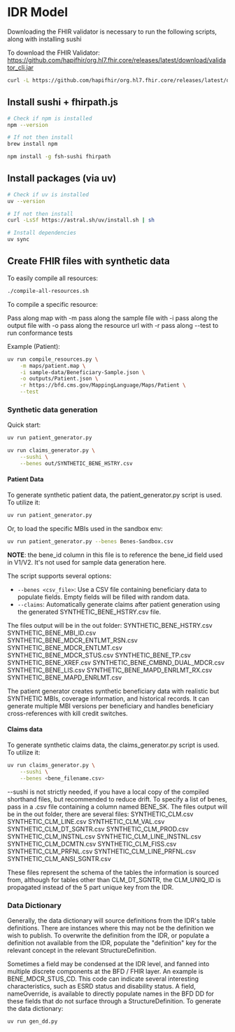 # IDR Model

Downloading the FHIR validator is necessary to run the following scripts, along with installing sushi

To download the FHIR Validator:
https://github.com/hapifhir/org.hl7.fhir.core/releases/latest/download/validator_cli.jar

```sh
curl -L https://github.com/hapifhir/org.hl7.fhir.core/releases/latest/download/validator_cli.jar > validator_cli.jar
```

## Install sushi + fhirpath.js

```sh
# Check if npm is installed
npm --version

# If not then install
brew install npm
```

```sh
npm install -g fsh-sushi fhirpath
```

## Install packages  (via uv)
```sh
# Check if uv is installed
uv --version

# If not then install
curl -LsSf https://astral.sh/uv/install.sh | sh
```

```sh
# Install dependencies 
uv sync
```

## Create FHIR files with synthetic data

To easily compile all resources:

```sh
./compile-all-resources.sh
```

To compile a specific resource:

Pass along map with -m
pass along the sample file with -i
pass along the output file with -o
pass along the resource url with -r
pass along --test to run conformance tests

Example (Patient):

```sh
uv run compile_resources.py \
    -m maps/patient.map \
    -i sample-data/Beneficiary-Sample.json \
    -o outputs/Patient.json \
    -r https://bfd.cms.gov/MappingLanguage/Maps/Patient \
    --test
```

### Synthetic data generation

Quick start:

```sh
uv run patient_generator.py

uv run claims_generator.py \
    --sushi \
    --benes out/SYNTHETIC_BENE_HSTRY.csv
```

#### Patient Data

To generate synthetic patient data, the patient_generator.py script is used.
To utilize it:

```sh
uv run patient_generator.py
```

Or, to load the specific MBIs used in the sandbox env:

```sh
uv run patient_generator.py --benes Benes-Sandbox.csv
```

**NOTE**: the bene_id column in this file is to reference the bene_id field used in V1/V2.
It's not used for sample data generation here.

The script supports several options:
- `--benes <csv_file>`: Use a CSV file containing beneficiary data to populate fields. Empty fields will be filled with random data.
- `--claims`: Automatically generate claims after patient generation using the generated SYNTHETIC_BENE_HSTRY.csv file.

The files output will be in the out folder:
SYNTHETIC_BENE_HSTRY.csv
SYNTHETIC_BENE_MBI_ID.csv
SYNTHETIC_BENE_MDCR_ENTLMT_RSN.csv
SYNTHETIC_BENE_MDCR_ENTLMT.csv
SYNTHETIC_BENE_MDCR_STUS.csv
SYNTHETIC_BENE_TP.csv
SYNTHETIC_BENE_XREF.csv
SYNTHETIC_BENE_CMBND_DUAL_MDCR.csv
SYNTHETIC_BENE_LIS.csv
SYNTHETIC_BENE_MAPD_ENRLMT_RX.csv
SYNTHETIC_BENE_MAPD_ENRLMT.csv

The patient generator creates synthetic beneficiary data with realistic but SYNTHETIC MBIs, coverage information, and historical records. It can generate multiple MBI versions per beneficiary and handles beneficiary cross-references with kill credit switches.

#### Claims data

To generate synthetic claims data, the claims_generator.py script is used. 
To utilize it:
```sh
uv run claims_generator.py \
    --sushi \
    --benes <bene_filename.csv>
```

--sushi is not strictly needed, if you have a local copy of the compiled shorthand files, but recommended to reduce drift. To specify a list of benes, pass in a .csv file containing a column named BENE_SK. 
The files output will be in the out folder, there are several files:
SYNTHETIC_CLM.csv
SYNTHETIC_CLM_LINE.csv
SYNTHETIC_CLM_VAL.csv
SYNTHETIC_CLM_DT_SGNTR.csv
SYNTHETIC_CLM_PROD.csv
SYNTHETIC_CLM_INSTNL.csv
SYNTHETIC_CLM_LINE_INSTNL.csv
SYNTHETIC_CLM_DCMTN.csv
SYNTHETIC_CLM_FISS.csv
SYNTHETIC_CLM_PRFNL.csv
SYNTHETIC_CLM_LINE_PRFNL.csv
SYNTHETIC_CLM_ANSI_SGNTR.csv

These files represent the schema of the tables the information is sourced from, although for tables other than CLM_DT_SGNTR, the CLM_UNIQ_ID is propagated instead of the 5 part unique key from the IDR.

### Data Dictionary

Generally, the data dictionary will source definitions from the IDR's table definitions. There are instances where this may not be the definition we wish to publish. To overwrite the definition from the IDR, or populate a definition not available from the IDR, populate the "definition" key for the relevant concept in the relevant StructureDefinition. 

Sometimes a field may be condensed at the IDR level, and fanned into multiple discrete components at the BFD / FHIR layer. An example is BENE_MDCR_STUS_CD. This code can indicate several interesting characteristics, such as ESRD status and disability status. A field, nameOverride, is available to directly populate names in the BFD DD for these fields that do not surface through a StructureDefinition. 
To generate the data dictionary:

```sh
uv run gen_dd.py
```
